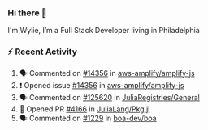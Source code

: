 ### Hi there 👋

I'm Wylie, I’m a Full Stack Developer living in Philadelphia


### :zap: Recent Activity

<!--START_SECTION:activity-->
1. 🗣 Commented on [#14356](https://github.com/aws-amplify/amplify-js/issues/14356#issuecomment-2822350571) in [aws-amplify/amplify-js](https://github.com/aws-amplify/amplify-js)
2. ❗ Opened issue [#14356](https://github.com/aws-amplify/amplify-js/issues/14356) in [aws-amplify/amplify-js](https://github.com/aws-amplify/amplify-js)
3. 🗣 Commented on [#125620](https://github.com/JuliaRegistries/General/pull/125620#issuecomment-2676505300) in [JuliaRegistries/General](https://github.com/JuliaRegistries/General)
4. 💪 Opened PR [#4166](https://github.com/JuliaLang/Pkg.jl/pull/4166) in [JuliaLang/Pkg.jl](https://github.com/JuliaLang/Pkg.jl)
5. 🗣 Commented on [#1229](https://github.com/boa-dev/boa/issues/1229) in [boa-dev/boa](https://github.com/boa-dev/boa)
<!--END_SECTION:activity-->

